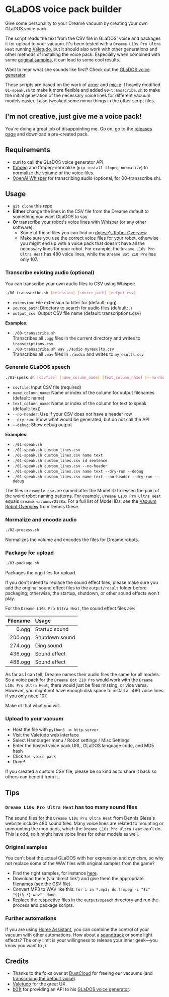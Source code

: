 # GLaDOS voice pack builder

Give some personality to your Dreame vacuum by creating your own GLaDOS voice pack.

The script reads the text from the CSV file in GLaDOS' voice and packages it for upload to your vacuum. It's been tested with a `Dreame L10s Pro Ultra Heat` running [Valetudo](https://valetudo.cloud/), but it should also work with other generations and other methods of installing the voice pack. Especially when combined with some [original samples](http://www.portal2sounds.com/#w=glados), it can lead to some cool results.

Want to hear what she sounds like first? Check out the [GLaDOS voice generator](https://glados.c-net.org/).

These scripts are based on the work of [arner](https://github.com/arner/roborock-glados) and [mic-e](https://github.com/mic-e/valetudo-glados). I heavily modified `01-speak.sh` to make it more flexible and added `00-transscribe.sh` to make the initial generation of the necessary voice lines for different vacuum models easier. I also tweaked some minor things in the other script files.

## I'm not creative, just give me a voice pack!

You're doing a great job of disappointing me. Go on, go to the [releases page](https://github.com/DennaGherlyn/valetudo-dreame-glados-voicepack/releases) and download a pre-created pack.

## Requirements

- curl to call the GLaDOS voice generator API.
- [ffmpeg](http://ffmpeg.org/) and ffmpeg-normalize (`pip install ffmpeg-normalize`) to normalize the volume of the voice files.
- [OpenAI Whisper](https://github.com/openai/whisper) for transcribing audio (optional, for 00-transscribe.sh).

## Usage

- `git clone` this repo
- **Either** change the lines in the CSV file from the Dreame default to something you want GLaDOS to say 
- **Or** transcribe your robot's voice lines with Whisper (or any other software). 
  - Some of those files you can find on [dgiese's Robot Overview](https://robotinfo.dev/).
  - Make sure you use the correct voice files for your robot, otherwise you might end up with a voice pack that doesn't have all the necessary lines for your robot. For example, the `Dreame L10s Pro Ultra Heat` has 480 voice lines, while the `Dreame Bot Z10 Pro` has only 107.

### Transcribe existing audio (optional)

You can transcribe your own audio files to CSV using Whisper:

```sh
./00-transscribe.sh [extension] [source_path] [output_csv]
```
- `extension`: File extension to filter for (default: ogg)
- `source_path`: Directory to search for audio files (default: .)
- `output_csv`: Output CSV file name (default: transcriptions.csv)

**Examples:**
- `./00-transscribe.sh`  
  Transcribes all `.ogg` files in the current directory and writes to `transcriptions.csv`
- `./00-transscribe.sh wav ./audio myresults.csv`  
  Transcribes all `.wav` files in `./audio` and writes to `myresults.csv`

### Generate GLaDOS speech

```sh
./01-speak.sh [csvfile] [name_column_name] [text_column_name] [--no-header] [--dry-run] [--debug]
```
- `csvfile`: Input CSV file (required)
- `name_column_name`: Name or index of the column for output filenames (default: name)
- `text_column_name`: Name or index of the column for text to speak (default: text)
- `--no-header`: Use if your CSV does not have a header row
- `--dry-run`: Show what would be generated, but do not call the API
- `--debug`: Show debug output

**Examples:**
- `./01-speak.sh`
- `./01-speak.sh custom_lines.csv`
- `./01-speak.sh custom_lines.csv name text`
- `./01-speak.sh custom_lines.csv id sentence`
- `./01-speak.sh custom_lines.csv --no-header`
- `./01-speak.sh custom_lines.csv name text --dry-run --debug`
- `./01-speak.sh custom_lines.csv name text --no-header --dry-run --debug`

The files in `example_csv` are named after the Model ID to lessen the pain of the weird robot naming patterns. For example, `Dreame L10s Pro Ultra Heat` equals `dreame.vacuum.r2338a`. For a full list of Model IDs, see the [Vacuum Robot Overview](https://robotinfo.dev/) from Dennis Giese.

### Normalize and encode audio

```sh
./02-process.sh
```
Normalizes the volume and encodes the files for Dreame robots.

### Package for upload

```sh
./03-package.sh
```
Packages the ogg files for upload.

If you don't intend to replace the sound effect files, please make sure you add the original sound effect files to the `output/result` folder before packaging; otherwise, the startup, shutdown, or other sound effects won't play.

For the `Dreame L10s Pro Ultra Heat`, the sound effect files are:

| Filename | Usage          |
|---------:|:---------------|
| 0.ogg    | Startup sound  |
| 200.ogg  | Shutdown sound |
| 274.ogg  | Ding sound     |
| 436.ogg  | Sound effect   |
| 488.ogg  | Sound effect   |

As far as I can tell, Dreame names their audio files the same for all models. So a voice pack for the `Dreame Bot Z10 Pro` would work with the `Dreame L10s Pro Ultra Heat`; there would just be files missing, or vice versa. However, you might not have enough disk space to install all 480 voice lines if you only need 107.

Make of that what you will.

### Upload to your vacuum

- Host the file with `python3 -m http.server`
- Visit the Valetudo web interface
- Select Hamburger menu / Robot settings / Misc Settings
- Enter the hosted voice pack URL, GLaDOS language code, and MD5 hash
- Click `Set voice pack`
- Done!

If you created a custom CSV file, please be so kind as to share it back so others can benefit from it.

## Tips

### `Dreame L10s Pro Ultra Heat` has too many sound files

The sound files for the `Dreame L10s Pro Ultra Heat` from Dennis Giese's website include 480 sound files. Many voice lines are related to mounting or unmounting the mop pads, which the `Dreame L10s Pro Ultra Heat` can't do. This is odd, so it might have voice lines for other models as well.

### Original samples

You can't beat the actual GLaDOS with her expression and cynicism, so why not replace some of the WAV files with original samples from the game?

- Find the right samples, for instance [here](http://www.portal2sounds.com/#w=glados).
- Download them (via 'direct link') and give them the appropriate filenames (see the CSV file).
- Convert MP3 to WAV like this: `for i in *.mp3; do ffmpeg -i "$i" "${i%.*}.wav"; done`.
- Replace the respective files in the `output/speech` directory and run the process and package scripts.

### Further automations

If you are using [Home Assistant](https://www.home-assistant.io/), you can combine the control of your vacuum with other automations. How about a [soundtrack](https://www.youtube.com/watch?v=Y6ljFaKRTrI) or some light effects? The only limit is your willingness to release your inner geek—you know you want to ;).

## Credits

- Thanks to the folks over at [DustCloud](https://github.com/dgiese/dustcloud) for freeing our vacuums (and [transcribing the default voice](https://github.com/dgiese/dustcloud/blob/master/devices/xiaomi.vacuum/audio_generator/language/audio_en.csv)).
- [Valetudo](https://valetudo.cloud/) for the great UX.
- [b01t](https://dhampir.no/) for providing an API to his [GLaDOS voice generator](https://glados.c-net.org/).
